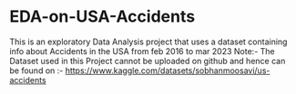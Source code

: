 # EDA-on-USA-Accidents
This is an exploratory Data Analysis project that uses a dataset containing info about Accidents in the USA from feb 2016 to mar 2023
Note:- The Dataset used in this Project cannot be uploaded on github and hence can be found on :- https://www.kaggle.com/datasets/sobhanmoosavi/us-accidents 
